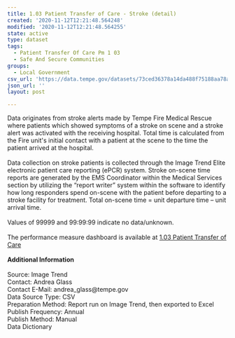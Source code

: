 ```yaml
---
title: 1.03 Patient Transfer of Care - Stroke (detail)
created: '2020-11-12T12:21:48.564248'
modified: '2020-11-12T12:21:48.564255'
state: active
type: dataset
tags:
  - Patient Transfer Of Care Pm 1 03
  - Safe And Secure Communities
groups:
  - Local Government
csv_url: 'https://data.tempe.gov/datasets/73ced36378a14da488f75188aa78a72e_0.csv'
json_url: ''
layout: post

---
```

<div>Data originates from stroke alerts made by Tempe Fire Medical Rescue where patients which showed symptoms of a stroke on scene and a stroke alert was activated with the receiving hospital. Total time is calculated from the Fire unit's initial contact with a patient at the scene to the time the patient arrived at the hospital.</div><div><br /></div><div>Data collection on stroke patients is collected through the Image Trend Elite electronic patient care reporting (ePCR) system. Stroke on-scene time reports are generated by the EMS Coordinator within the Medical Services section by utilizing the “report writer” system within the software to identify how long responders spend on-scene with the patient before departing to a stroke facility for treatment. Total on-scene time = unit departure time – unit arrival time.</div><div><br /></div><div>Values of 99999 and 99:99:99 indicate no data/unknown. </div><div><br /></div><div>The performance measure dashboard is available at <a href='https://safe-and-secure-communities-tempegov.hub.arcgis.com/pages/patient-transfer-of-care' rel='nofollow ugc' target='_blank'>1.03 Patient Transfer of Care</a><br /></div><div><br /></div><div><b>Additional Information</b></div><div><br /></div><div>Source: Image Trend</div><div>Contact: Andrea Glass</div><div>Contact E-Mail: andrea_glass@tempe.gov</div><div>Data Source Type: CSV</div><div>Preparation Method: Report run on Image Trend, then exported to Excel</div><div>Publish Frequency: Annual</div><div>Publish Method: Manual</div><div>Data Dictionary</div>
